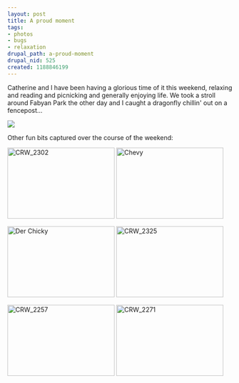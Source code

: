 ```yaml
--- 
layout: post
title: A proud moment
tags: 
- photos
- bugs
- relaxation
drupal_path: a-proud-moment
drupal_nid: 525
created: 1188846199
---
```

Catherine and I have been having a glorious time of it this weekend, relaxing and reading and picnicking and generally enjoying life. We took a stroll around Fabyan Park the other day and I caught a dragonfly chillin' out on a fencepost...

<a href="http://www.flickr.com/photos/jeffeaton/1314002042/"><img src="http://farm2.static.flickr.com/1105/1314002042_f5f92c2a7e.jpg" /></a>



Other fun bits captured over the course of the weekend:



<a href="http://www.flickr.com/photos/jeffeaton/1313988868/" title="Photo Sharing"><img src="http://farm2.static.flickr.com/1195/1313988868_2393489f27_m.jpg" width="240" height="159" alt="CRW_2302" /></a> <a href="http://www.flickr.com/photos/jeffeaton/1313090381/" title="Photo Sharing"><img src="http://farm2.static.flickr.com/1375/1313090381_2887d03642_m.jpg" width="240" height="159" alt="Chevy" /></a><br/>

<a href="http://www.flickr.com/photos/jeffeaton/1313964886/" title="Photo Sharing"><img src="http://farm2.static.flickr.com/1100/1313964886_ae7f183311_m.jpg" width="240" height="159" alt="Der Chicky" /></a> <a href="http://www.flickr.com/photos/jeffeaton/1313130571/" title="Photo Sharing"><img src="http://farm2.static.flickr.com/1313/1313130571_8bb5472976_m.jpg" width="240" height="159" alt="CRW_2325" /></a><br/>

<a href="http://www.flickr.com/photos/jeffeaton/1313053303/" title="Photo Sharing"><img src="http://farm2.static.flickr.com/1334/1313053303_028998d7fa_m.jpg" width="240" height="159" alt="CRW_2257" /></a> <a href="http://www.flickr.com/photos/jeffeaton/1313948864/" title="Photo Sharing"><img src="http://farm2.static.flickr.com/1275/1313948864_0a0b25a6d2_m.jpg" width="240" height="159" alt="CRW_2271" /></a><br/>
